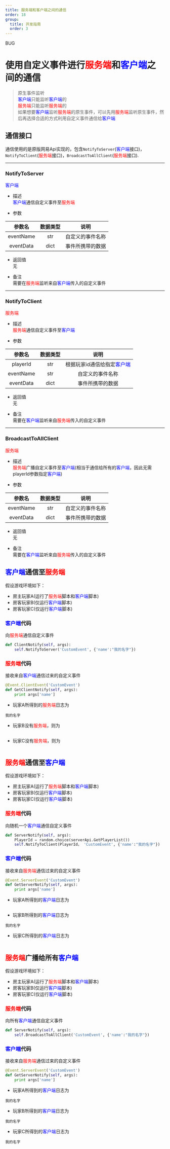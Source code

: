 ```yaml
---
title: 服务端和客户端之间的通信
order: 18
group:
  title: 开发指南
  order: 3
---
```


BUG
# 使用自定义事件进行<font color=red>服务端</font>和<font color=blue>客户端</font>之间的通信
> 原生事件监听<br>
<font color=blue>客户端</font>只能监听<font color=blue>客户端</font>的<br>
<font color=red>服务端</font>只能监听<font color=red>服务端</font>的<br>
如果想要<font color=blue>客户端</font>监听<font color=red>服务端</font>的原生事件，可以先用<font color=red>服务端</font>监听原生事件，然后再选择合适的方式利用自定义事件通信给<font color=blue>客户端</font>

## 通信接口
通信使用的是原版网易Api实现的，包含`NotifyToServer`(<font color=blue>客户端</font>接口)，`NotifyToClient`(<font color=red>服务端</font>接口)，`BroadcastToAllClient`(<font color=red>服务端</font>接口).

------------

### <a id="notifytoserver"></a>NotifyToServer
<font color=blue>客户端</font><br>
- 描述<br>
  <font color=blue>客户端</font>通信自定义事件至<font color=red>服务端</font>

- 参数

|参数名|数据类型|说明|
|:-:|:-:|:-:|
|eventName|str|自定义的事件名称|
|eventData|dict|事件所携带的数据|

- 返回值<br>
  无

- 备注<br>
  需要在<font color=red>服务端</font>监听来自<font color=blue>客户端</font>传入的自定义事件
------------

### <a id="notifytoclient"></a>NotifyToClient
<font color=red>服务端</font><br>
- 描述<br>
  <font color=red>服务端</font>通信自定义事件至<font color=blue>客户端</font>

- 参数

|参数名|数据类型|说明|
|:-:|:-:|:-:|
|playerId|str|根据玩家id通信给指定<font color=blue>客户端</font>|
|eventName|str|自定义的事件名称|
|eventData|dict|事件所携带的数据|

- 返回值<br>
  无

- 备注<br>
  需要在<font color=blue>客户端</font>监听来自<font color=red>服务端</font>传入的自定义事件
------------

### <a id="broadcasttoallclient"></a>BroadcastToAllClient
<font color=red>服务端</font><br>
- 描述<br>
  <font color=red>服务端</font>广播自定义事件至<font color=blue>客户端</font>(相当于通信给所有的<font color=blue>客户端</font>，因此无需playerId参数指定<font color=blue>客户端</font>)

- 参数

|参数名|数据类型|说明|
|:-:|:-:|:-:|
|eventName|str|自定义的事件名称|
|eventData|dict|事件所携带的数据|

- 返回值<br>
  无

- 备注<br>
  需要在<font color=blue>客户端</font>监听来自<font color=red>服务端</font>传入的自定义事件

## <font color=blue>客户端</font>通信至<font color=red>服务端</font>
假设游戏环境如下：
- 房主玩家A(运行了<font color=red>服务端</font>脚本和<font color=blue>客户端</font>脚本)
- 房客玩家B(仅运行<font color=blue>客户端</font>脚本)
- 房客玩家C(仅运行<font color=blue>客户端</font>脚本)

### <font color=blue>客户端</font>代码
向<font color=red>服务端</font>通信自定义事件
```python {2}
def ClientNotify(self, args):
    self.NotifyToServer('CustomEvent', {'name':"我的名字"})
```

### <font color=red>服务端</font>代码
接收来自<font color=blue>客户端</font>通信过来的自定义事件
```python {1}
@Event.ClientEvent('CustomEvent')
def GetClientNotify(self, args):
    print args['name']
```

- 玩家A所得到的<font color=red>服务端</font>日志为
```text
我的名字
```
- 玩家B没有<font color=red>服务端</font>，则为
```text

```
- 玩家C没有<font color=red>服务端</font>，则为
```text

```

## <font color=red>服务端</font>通信至<font color=blue>客户端</font>
假设游戏环境如下：
- 房主玩家A(运行了<font color=red>服务端</font>脚本和<font color=blue>客户端</font>脚本)
- 房客玩家B(仅运行<font color=blue>客户端</font>脚本)
- 房客玩家C(仅运行<font color=blue>客户端</font>脚本)


### <font color=red>服务端</font>代码
向随机一个<font color=blue>客户端</font>通信自定义事件
```python {3}
def ServerNotify(self, args):
    PlayerId = random.choice(serverApi.GetPlayerList())
    self.NotifyToClient(PlayerId， 'CustomEvent', {'name':"我的名字"})
```

### <font color=blue>客户端</font>代码
接收来自<font color=red>服务端</font>通信过来的自定义事件
```python {1}
@Event.ServerEvent('CustomEvent')
def GetServerNotify(self, args):
    print args['name']
```

- 玩家A所得到的<font color=blue>客户端</font>日志为
```text

```
- 玩家B所得到的<font color=blue>客户端</font>日志为
```text
我的名字
```
- 玩家C所得到的<font color=blue>客户端</font>日志为
```text

```

## <font color=red>服务端</font>广播给所有<font color=blue>客户端</font>
假设游戏环境如下：
- 房主玩家A(运行了<font color=red>服务端</font>脚本和<font color=blue>客户端</font>脚本)
- 房客玩家B(仅运行<font color=blue>客户端</font>脚本)
- 房客玩家C(仅运行<font color=blue>客户端</font>脚本)

### <font color=red>服务端</font>代码
向所有<font color=blue>客户端</font>通信自定义事件
```python {2}
def ServerNotify(self, args):
    self.BroadcastToAllClient('CustomEvent', {'name':"我的名字"})
```

### <font color=blue>客户端</font>代码
接收来自<font color=red>服务端</font>通信过来的自定义事件
```python {1}
@Event.ServerEvent('CustomEvent')
def GetServerNotify(self, args):
    print args['name']
```

- 玩家A所得到的<font color=blue>客户端</font>日志为
```text
我的名字
```
- 玩家B所得到的<font color=blue>客户端</font>日志为
```text
我的名字
```
- 玩家C所得到的<font color=blue>客户端</font>日志为
```text
我的名字
```